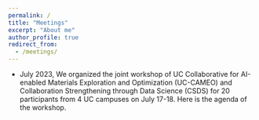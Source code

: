 ```yaml
---
permalink: /
title: "Meetings"
excerpt: "About me"
author_profile: true
redirect_from: 
  - /meetings/
---
```


- July 2023, We organized the joint workshop of UC Collaborative for AI-enabled Materials Exploration and Optimization (UC-CAMEO) and Collaboration Strengthening through Data Science (CSDS) for 20 participants from 4 UC campuses on July 17-18. Here is the agenda of the workshop.
